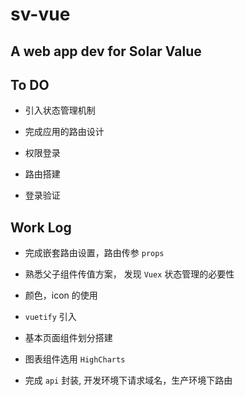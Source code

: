 # sv-vue

## A web app dev for Solar Value

## To DO

- 引入状态管理机制

- 完成应用的路由设计

- 权限登录

- 路由搭建

- 登录验证

## Work Log

- 完成嵌套路由设置，路由传参 `props`

- 熟悉父子组件传值方案， 发现 `Vuex` 状态管理的必要性

- 颜色，icon 的使用

- `vuetify` 引入

- 基本页面组件划分搭建

- 图表组件选用 `HighCharts`

- 完成 `api` 封装, 开发环境下请求域名，生产环境下路由
